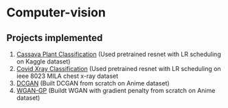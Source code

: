 # Computer-vision

## Projects implemented
1. [Cassava Plant Classification](https://github.com/kamathis4/Computer-vision/blob/main/Classification/cassava.py)
   (Used pretrained resnet with LR scheduling on Kaggle dataset)
2. [Covid Xray Classification](https://github.com/kamathis4/Computer-vision/blob/main/Classification/covid_x_ray.py)
   (Used pretrained resnet with LR scheduling on ieee 8023 MILA chest x-ray dataset
3. [DCGAN](https://github.com/kamathis4/Computer-vision/blob/main/Generative%20models/DCGAN.ipynb)
   (Built DCGAN from scratch on Anime dataset)
4. [WGAN-GP](https://github.com/kamathis4/Computer-vision/blob/main/Generative%20models/WGAN_GP.ipynb)
   (Buildt WGAN with gradient penalty from scratch on Anime dataset)
